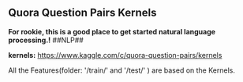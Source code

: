 ##  Quora Question Pairs Kernels  ##
**For rookie, this is a good place to get started natural language processing.!**  ##NLP##   

**kernels:** https://www.kaggle.com/c/quora-question-pairs/kernels

 All the Features(folder: '/train/' and '/test/' )  are based on the Kernels.







